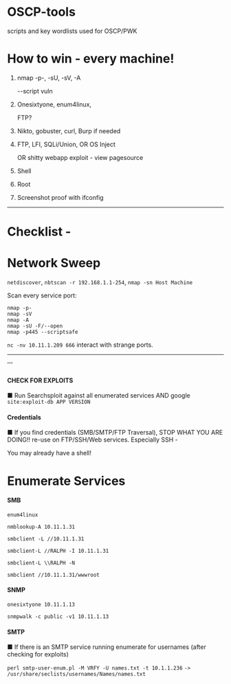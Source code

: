 # OSCP-tools
scripts and key wordlists used for OSCP/PWK

# How to win - every machine!
1. nmap -p-, -sU, -sV, -A 

   --script vuln

2. Onesixtyone, enum4linux,

   FTP?

3. Nikto, gobuster, curl,
Burp if needed

4. FTP, LFI, SQLi/Union, OR OS Inject

   OR 
   shitty webapp exploit - view pagesource

5. Shell
6. Root
7. Screenshot proof with ifconfig


* * *
# Checklist -
# Network Sweep


```netdiscover```, ```nbtscan -r 192.168.1.1-254```, ```nmap -sn Host Machine```

Scan every service port: 
```
nmap -p-
nmap -sV
nmap -A
nmap -sU -F/--open
nmap -p445 --scriptsafe 
```
```nc -nv 10.11.1.209 666```   interact with strange ports.

* * *



'''

#### CHECK FOR EXPLOITS
■ Run ​Searchsploit​ against all enumerated services AND google
```site:exploit-db APP VERSION```
#### Credentials
■ If you find credentials (SMB/SMTP/FTP Traversal), STOP WHAT YOU
ARE DOING!! 
re-use on FTP/SSH/Web services. Especially SSH -

You may already have a shell!

# Enumerate Services

#### SMB
```enum4linux```

```nmblookup-A 10.11.1.31```

```smbclient -L //10.11.1.31```

```smbclient-L //RALPH -I 10.11.1.31```

```smbclient-L \\RALPH -N```

```smbclient //10.11.1.31/wwwroot```

#### SNMP
```onesixtyone 10.11.1.13```

```snmpwalk -c public -v1 10.11.1.13```
#### SMTP
■ If there is an SMTP service running enumerate for usernames (after checking for exploits)

```perl smtp-user-enum.pl -M VRFY -U names.txt -t 10.1.1.236```
```-> /usr/share/seclists/usernames/Names/names.txt```
